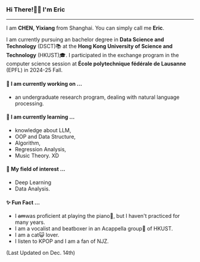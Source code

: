 ### Hi There!👋🏻 I'm Eric

---
I am  **CHEN, Yixiang** from Shanghai. You can simply call me **Eric**.

I am currently pursuing an bachelor degree in **Data Science and Technology** (DSCT)📚 at the **Hong Kong University of Science and Technology** (HKUST)🎓. I participated in the exchange program in the computer science session at **École polytechnique fédérale de Lausanne** (EPFL) in 2024-25 Fall.

#### 🔬 I am currently working on ...
- an undergraduate research program, dealing with natural language processing.

#### 🌱 I am currently learning ...
- knowledge about LLM,
- OOP and Data Structure,
- Algorithm,
- Regression Analysis,
- Music Theory. XD

#### 🔎 My field of interest ...
- Deep Learning
- Data Analysis.

#### ✨ Fun Fact ...
- I ~~am~~was proficient at playing the piano🎹, but I haven't practiced for many years.
- I am a vocalist and beatboxer in an Acappella group🎤 of HKUST.
- I am a cat😺 lover.
- I listen to KPOP and I am a fan of NJZ.

(Last Updated on Dec. 14th)

